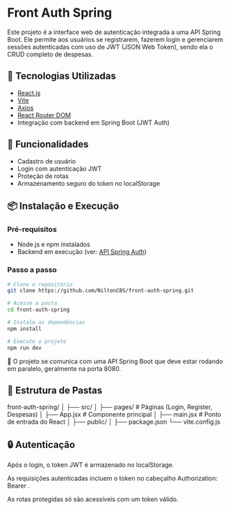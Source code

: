 # Front Auth Spring

Este projeto é a interface web de autenticação integrada a uma API Spring Boot. Ele permite aos usuários se registrarem, fazerem login e gerenciarem sessões autenticadas com uso de JWT (JSON Web Token), sendo ela o CRUD completo de despesas.

## 🚀 Tecnologias Utilizadas

- [React.js](https://reactjs.org/)
- [Vite](https://vitejs.dev/)
- [Axios](https://axios-http.com/)
- [React Router DOM](https://reactrouter.com/)
- Integração com backend em Spring Boot (JWT Auth)

## 🎯 Funcionalidades

- Cadastro de usuário
- Login com autenticação JWT
- Proteção de rotas
- Armazenamento seguro do token no localStorage

## 📦 Instalação e Execução

### Pré-requisitos

- Node.js e npm instalados
- Backend em execução (ver: [API Spring Auth](https://github.com/NiltonCBS/spring-auth))

### Passo a passo

```bash
# Clone o repositório
git clone https://github.com/NiltonCBS/front-auth-spring.git

# Acesse a pasta
cd front-auth-spring

# Instale as dependências
npm install

# Execute o projeto
npm run dev
```

🔐 O projeto se comunica com uma API Spring Boot que deve estar rodando em paralelo, geralmente na porta 8080.

## 📂 Estrutura de Pastas

front-auth-spring/
│
├── src/
│   ├── pages/            # Páginas (Login, Register, Despesas)
│   ├── App.jsx           # Componente principal
│   ├── main.jsx          # Ponto de entrada do React
│
├── public/
│
├── package.json
└── vite.config.js

## 🔒 Autenticação

Após o login, o token JWT é armazenado no localStorage.

As requisições autenticadas incluem o token no cabeçalho Authorization: Bearer <token>.

As rotas protegidas só são acessíveis com um token válido.
